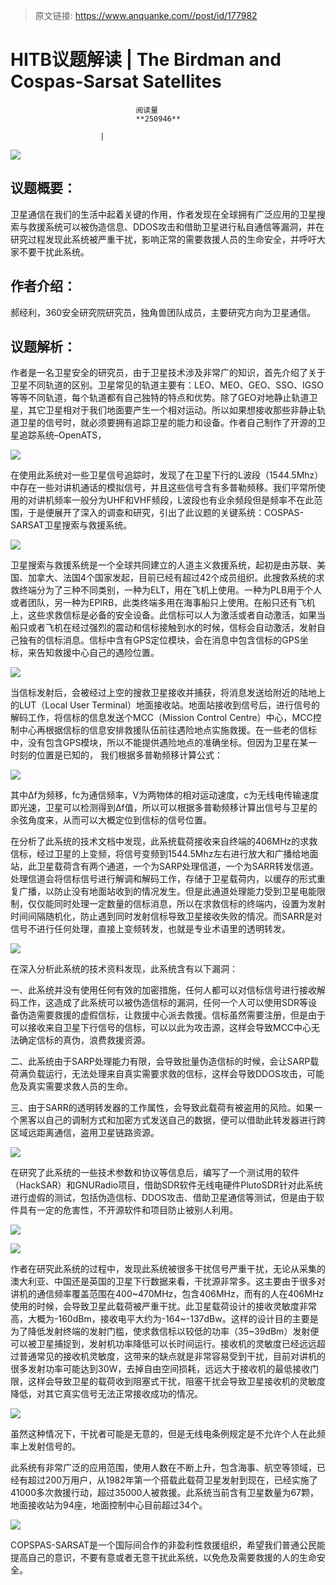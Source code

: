 > 原文链接: https://www.anquanke.com//post/id/177982 


# HITB议题解读 | The Birdman and Cospas-Sarsat Satellites


                                阅读量   
                                **250946**
                            
                        |
                        
                                                                                    



[![](https://p0.ssl.qhimg.com/t01914cdbe2db80fee5.png)](https://p0.ssl.qhimg.com/t01914cdbe2db80fee5.png)



## 议题概要：

卫星通信在我们的生活中起着关键的作用，作者发现在全球拥有广泛应用的卫星搜索与救援系统可以被伪造信息、DDOS攻击和借助卫星进行私自通信等漏洞，并在研究过程发现此系统被严重干扰，影响正常的需要救援人员的生命安全，并呼吁大家不要干扰此系统。



## 作者介绍：

郝经利，360安全研究院研究员，独角兽团队成员，主要研究方向为卫星通信。



## 议题解析：

作者是一名卫星安全的研究员，由于卫星技术涉及非常广的知识，首先介绍了关于卫星不同轨道的区别。卫星常见的轨道主要有：LEO、MEO、GEO、SSO、IGSO等等不同轨道，每个轨道都有自己独特的特点和优势。除了GEO对地静止轨道卫星，其它卫星相对于我们地面要产生一个相对运动。所以如果想接收那些非静止轨道卫星的信号时，就必须要拥有追踪卫星的能力和设备。作者自己制作了开源的卫星追踪系统–OpenATS，

[![](https://p5.ssl.qhimg.com/t01c16cba5af87b411c.jpg)](https://p5.ssl.qhimg.com/t01c16cba5af87b411c.jpg)

在使用此系统对一些卫星信号追踪时，发现了在卫星下行的L波段（1544.5Mhz）中存在一些对讲机通话的模拟信号，并且这些信号含有多普勒频移。我们平常所使用的对讲机频率一般分为UHF和VHF频段，L波段也有业余频段但是频率不在此范围，于是便展开了深入的调查和研究，引出了此议题的关键系统：COSPAS-SARSAT卫星搜索与救援系统。

[![](https://p1.ssl.qhimg.com/t01398a43a97ae653bb.jpg)](https://p1.ssl.qhimg.com/t01398a43a97ae653bb.jpg)

卫星搜索与救援系统是一个全球共同建立的人道主义救援系统，起初是由苏联、美国、加拿大、法国4个国家发起，目前已经有超过42个成员组织。此搜救系统的求救终端分为了三种不同类别，一种为ELT，用在飞机上使用。一种为PLB用于个人或者团队，另一种为EPIRB，此类终端多用在海事船只上使用。在船只还有飞机上，这些求救信标是必备的安全设备。此信标可以人为激活或者自动激活，如果当船只或者飞机在经过强烈的震动和信标接触到水的时候，信标会自动激活，发射自己独有的信标消息。信标中含有GPS定位模块，会在消息中包含信标的GPS坐标，来告知救援中心自己的遇险位置。

[![](https://p2.ssl.qhimg.com/t01e6eed7aadb985862.jpg)](https://p2.ssl.qhimg.com/t01e6eed7aadb985862.jpg)

当信标发射后，会被经过上空的搜救卫星接收并捕获，将消息发送给附近的陆地上的LUT（Local User Terminal）地面接收站。地面站接收到信号后，进行信号的解码工作，将信标的信息发送个MCC（Mission Control Centre）中心，MCC控制中心再根据信标的信息安排救援队伍前往遇险地点实施救援。在一些老的信标中，没有包含GPS模块，所以不能提供遇险地点的准确坐标。但因为卫星在某一时刻的位置是已知的， 我们根据多普勒频移计算公式：

[![](https://p0.ssl.qhimg.com/t019a158c1be03fdf41.png)](https://p0.ssl.qhimg.com/t019a158c1be03fdf41.png)

其中Δf为频移，fc为通信频率，V为两物体的相对运动速度，c为无线电传输速度即光速，卫星可以检测得到Δf值，所以可以根据多普勒频移计算出信号与卫星的余弦角度来，从而可以大概定位到信标的信号位置。

在分析了此系统的技术文档中发现，此系统载荷接收来自终端的406MHz的求救信标，经过卫星的上变频，将信号变频到1544.5Mhz左右进行放大和广播给地面站，此卫星载荷含有两个通道，一个为SARP处理信道，一个为SARR转发信道。处理信道会将信标信号进行解调和解码工作，存储于卫星载荷内，以缓存的形式重复广播，以防止没有地面站收到的情况发生。但是此通道处理能力受到卫星电能限制，仅仅能同时处理一定数量的信标消息，所以在求救信标的终端内，设置为发射时间间隔随机化，防止遇到同时发射信标导致卫星接收失败的情况。而SARR是对信号不进行任何处理，直接上变频转发，也就是专业术语里的透明转发。

[![](https://p2.ssl.qhimg.com/t012a5366d484a2674f.jpg)](https://p2.ssl.qhimg.com/t012a5366d484a2674f.jpg)

在深入分析此系统的技术资料发现，此系统含有以下漏洞：

一、此系统并没有使用任何有效的加密措施，任何人都可以对信标信号进行接收解码工作，这造成了此系统可以被伪造信标的漏洞，任何一个人可以使用SDR等设备伪造需要救援的虚假信标，让救援中心派去救援。信标虽然需要注册，但是由于可以接收来自卫星下行信号的信标，可以以此为攻击源，这样会导致MCC中心无法确定信标的真伪，浪费救援资源。

二、此系统由于SARP处理能力有限，会导致批量伪造信标的时候，会让SARP载荷满负载运行，无法处理来自真实需要求救的信标，这样会导致DDOS攻击，可能危及真实需要求救人员的生命。

三、由于SARR的透明转发器的工作属性，会导致此载荷有被盗用的风险。如果一个黑客以自己的调制方式和加密方式发送自己的数据，便可以借助此转发器进行跨区域远距离通信，盗用卫星链路资源。

[![](https://p3.ssl.qhimg.com/t01eeb60d2c4011e29f.jpg)](https://p3.ssl.qhimg.com/t01eeb60d2c4011e29f.jpg)

在研究了此系统的一些技术参数和协议等信息后，编写了一个测试用的软件（HackSAR）和GNURadio项目，借助SDR软件无线电硬件PlutoSDR针对此系统进行虚假的测试，包括伪造信标、DDOS攻击、借助卫星通信等测试，但是由于软件具有一定的危害性，不开源软件和项目防止被别人利用。

[![](https://p1.ssl.qhimg.com/t0109ae2b4d240cfc51.jpg)](https://p1.ssl.qhimg.com/t0109ae2b4d240cfc51.jpg)

[![](https://p3.ssl.qhimg.com/t013ce5ea40c02da240.jpg)](https://p3.ssl.qhimg.com/t013ce5ea40c02da240.jpg)

作者在研究此系统的过程中，发现此系统被很多干扰信号严重干扰，无论从采集的澳大利亚、中国还是英国的卫星下行数据来看，干扰源非常多。这主要由于很多对讲机的通信频率覆盖范围在400~470MHz，包含406MHz，而有的人在406MHz使用的时候，会导致卫星此载荷被严重干扰。此卫星载荷设计的接收灵敏度非常高，大概为-160dBm，接收电平大约为-164~-137dBw。这样的设计目的主要是为了降低发射终端的发射门槛，使求救信标以较低的功率（35~39dBm）发射便可以被卫星捕捉到，发射机功率降低可以长时间运行。接收机的灵敏度已经远远超过普通常见的接收机灵敏度，这带来的缺点就是非常容易受到干扰，目前对讲机的很多发射功率可能达到30W，去掉自由空间损耗，远远大于接收机的最低接收门限，这样会导致卫星的载荷收到阻塞式干扰，阻塞干扰会导致卫星接收机的灵敏度降低，对其它真实信号无法正常接收成功的情况。

[![](https://p3.ssl.qhimg.com/t011866b9fabebbf43e.jpg)](https://p3.ssl.qhimg.com/t011866b9fabebbf43e.jpg)

虽然这种情况下，干扰者可能是无意的，但是无线电条例规定是不允许个人在此频率上发射信号的。

此系统有非常广泛的应用范围，使用人数在不断上升，包含海事、航空等领域，已经有超过200万用户，从1982年第一个搭载此载荷卫星发射到现在，已经实施了41000多次救援行动，超过35000人被救援。此系统当前含有卫星数量为67颗，地面接收站为94座，地面控制中心目前超过34个。

[![](https://p1.ssl.qhimg.com/t017b76e582f9451053.png)](https://p1.ssl.qhimg.com/t017b76e582f9451053.png)

COPSPAS-SARSAT是一个国际间合作的非盈利性救援组织，希望我们普通公民能提高自己的意识，不要有意或者无意干扰此系统，以免危及需要救援的人的生命安全。
